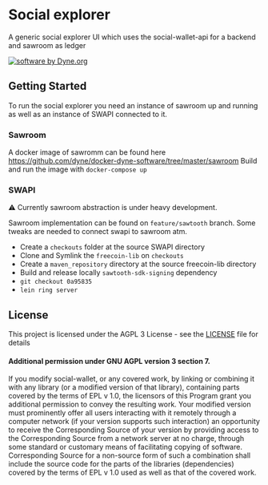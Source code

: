 # Social explorer

A generic social explorer UI which uses the social-wallet-api for a backend and sawroom as ledger

<a href="https://www.dyne.org"><img
src="https://zenroom.dyne.org/img/software_by_dyne.png"
alt="software by Dyne.org"
title="software by Dyne.org" class="pull-right"></a>

## Getting Started
To run the social explorer you need an instance of sawroom up and running as well as an instance of SWAPI connected to it.

### Sawroom
A docker image of sawromm can be found here https://github.com/dyne/docker-dyne-software/tree/master/sawroom
Build and run the image with `docker-compose up`

### SWAPI
⚠️ Currently sawroom abstraction is under heavy development.

Sawroom implementation can be found on `feature/sawtooth` branch.
Some tweaks are needed to connect swapi to sawroom atm.
- Create a `checkouts` folder at the source SWAPI directory
- Clone and Symlink the `freecoin-lib` on `checkouts`
- Create a `maven_repository` directory at the source freecoin-lib directory
- Build and release locally `sawtooth-sdk-signing` dependency
- `git checkout 0a95835`
- `lein ring server`

## License

This project is licensed under the AGPL 3 License - see the [LICENSE](LICENSE) file for details

#### Additional permission under GNU AGPL version 3 section 7.

If you modify social-wallet, or any covered work, by linking or combining it with any library (or a modified version of that library), containing parts covered by the terms of EPL v 1.0, the licensors of this Program grant you additional permission to convey the resulting work. Your modified version must prominently offer all users interacting with it remotely through a computer network (if your version supports such interaction) an opportunity to receive the Corresponding Source of your version by providing access to the Corresponding Source from a network server at no charge, through some standard or customary means of facilitating copying of software. Corresponding Source for a non-source form of such a combination shall include the source code for the parts of the libraries (dependencies) covered by the terms of EPL v 1.0 used as well as that of the covered work.


